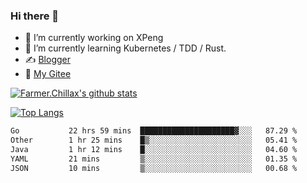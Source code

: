 ### Hi there 👋

- 🔭 I’m currently working on XPeng
- 🌱 I’m currently learning Kubernetes / TDD / Rust.
- ✍️ [Blogger](https://blog.farmer233.top)
- 🤔 [My Gitee](https://gitee.com/Farmer-chong)


[![Farmer.Chillax's github stats](https://github-readme-stats.vercel.app/api?username=FarmerChillax)](https://github.com/anuraghazra/github-readme-stats)

[![Top Langs](https://github-readme-stats.vercel.app/api/top-langs/?username=FarmerChillax&layout=compact&hide=html,css,javascript)](https://github.com/anuraghazra/github-readme-stats)


<a href="https://wakatime.com/@Farmer"> </a>
          <!--START_SECTION:waka-->

```txt
Go           22 hrs 59 mins  █████████████████████▓░░░   87.29 %
Other        1 hr 25 mins    █▒░░░░░░░░░░░░░░░░░░░░░░░   05.41 %
Java         1 hr 12 mins    █░░░░░░░░░░░░░░░░░░░░░░░░   04.60 %
YAML         21 mins         ▒░░░░░░░░░░░░░░░░░░░░░░░░   01.35 %
JSON         10 mins         ▒░░░░░░░░░░░░░░░░░░░░░░░░   00.68 %
```

<!--END_SECTION:waka-->



<!--
**Farmer-chong/Farmer-chong** is a ✨ _special_ ✨ repository because its `README.md` (this file) appears on your GitHub profile.

Here are some ideas to get you started:

- 🔭 I’m currently working on ...
- 🌱 I’m currently learning ...
- 👯 I’m looking to collaborate on ...
- 🤔 I’m looking for help with ...
- 💬 Ask me about ...
- 📫 How to reach me: ...
- 😄 Pronouns: ...
- ⚡ Fun fact: ...
-->
